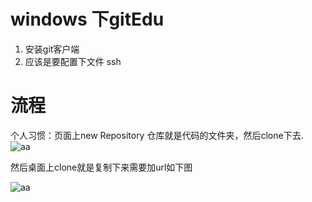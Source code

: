 # windows 下gitEdu
1. 安装git客户端
2. 应该是要配置下文件 ssh
# 流程
个人习惯：页面上new Repository 仓库就是代码的文件夹，然后clone下去. 
![aa](http://oydcisax6.bkt.clouddn.com/20180129003108_qLFJRW_Screenshot.jpeg)

然后桌面上clone就是复制下来需要加url如下图

![aa](http://oydcisax6.bkt.clouddn.com/20180129003325_SbnZUq_Screenshot.jpeg)

